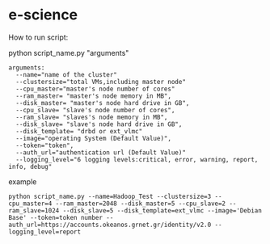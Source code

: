 e-science
=========

How to run script:

python script_name.py "arguments"

    arguments: 
      --name="name of the cluster" 
      --clustersize="total VMs,including master node" 
      --cpu_master="master's node number of cores" 
      --ram_master= "master's node memory in MB",  
      --disk_master= "master's node hard drive in GB",  
      --cpu_slave= "slave's node number of cores",  
      --ram_slave= "slaves's node memory in MB",  
      --disk_slave= "slave's node hard drive in GB", 
      --disk_template= "drbd or ext_vlmc" 
      --image="operating System (Default Value)", 
      --token="token", 
      --auth_url="authentication url (Default Value)"
      --logging_level="6 logging levels:critical, error, warning, report, info, debug"

example

    python script_name.py --name=Hadoop_Test --clustersize=3 --cpu_master=4 --ram_master=2048 --disk_master=5 --cpu_slave=2 --ram_slave=1024 --disk_slave=5 --disk_template=ext_vlmc --image='Debian Base' --token=token number --auth_url=https://accounts.okeanos.grnet.gr/identity/v2.0 --logging_level=report
